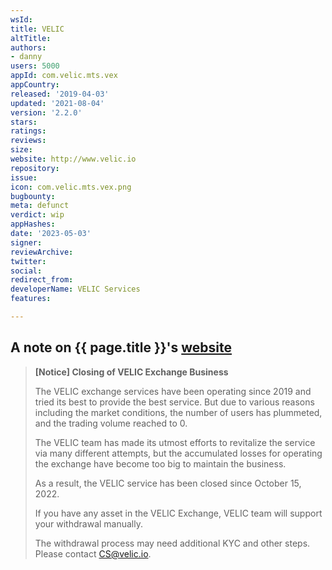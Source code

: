 ```yaml
---
wsId: 
title: VELIC
altTitle: 
authors:
- danny
users: 5000
appId: com.velic.mts.vex
appCountry: 
released: '2019-04-03'
updated: '2021-08-04'
version: '2.2.0'
stars: 
ratings: 
reviews: 
size: 
website: http://www.velic.io
repository: 
issue: 
icon: com.velic.mts.vex.png
bugbounty: 
meta: defunct
verdict: wip
appHashes: 
date: '2023-05-03'
signer: 
reviewArchive: 
twitter: 
social: 
redirect_from: 
developerName: VELIC Services
features: 

---
```


## A note on {{ page.title }}'s [website](http://velic.io/) 

> **[Notice] Closing of VELIC Exchange Business**
>
> The VELIC exchange services have been operating since 2019 and tried its best to provide the best service.
But due to various reasons including the market conditions, the number of users has plummeted, and the trading volume reached to 0.
>
> The VELIC team has made its utmost efforts to revitalize the service via many different attempts,
but the accumulated losses for operating the exchange have become too big to maintain the business.
>
> As a result, the VELIC service has been closed since October 15, 2022.
>
> If you have any asset in the VELIC Exchange, VELIC team will support your withdrawal manually.
>
> The withdrawal process may need additional KYC and other steps. Please contact CS@velic.io.


